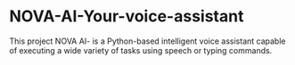 # NOVA-AI-Your-voice-assistant
This project NOVA AI- is a Python-based intelligent voice assistant  capable of executing a wide variety of tasks using speech or typing commands.
